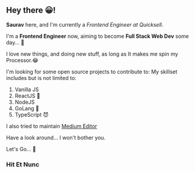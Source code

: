## Hey there 😀!

**Saurav** here, and I'm currently a *Frontend Engineer at Quicksell*.

I'm a **Frontend Engineer** now, aiming to become **Full Stack Web Dev** some day... 🤩

I love new things, and doing new stuff, as long as It makes me spin my Processor.😂

I'm looking for some open source projects to contribute to:
My skillset includes but is not limited to:

1. Vanilla JS
2. ReactJS 🥰
3. NodeJS
4. GoLang 🤯
5. TypeScript 😈

I also tried to maintain [Medium Editor](https://github.com/yabwe/medium-editor)

Have a look around... I won't bother you.

Let's Go... 🚀

### Hit Et Nunc

